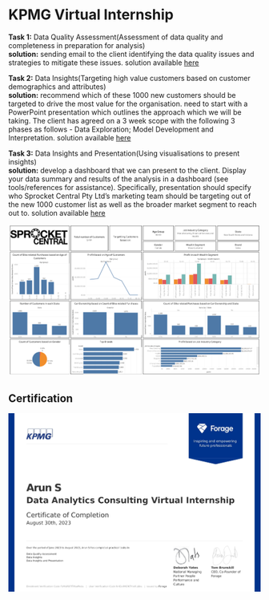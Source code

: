 # KPMG Virtual Internship

**Task 1:** Data Quality Assessment(Assessment of data quality and completeness in preparation for analysis) </br>
**solution:** sending email to the client identifying the data quality issues and strategies to mitigate these issues.
solution available [here](.\Task_1(Data_Quality_Assessment)\KPMG_Task_1_email_solution.docx)

**Task 2:** Data Insights(Targeting high value customers based on customer demographics and attributes) </br>
**solution:**  recommend which of these 1000 new customers should be targeted to drive the most value for the organisation. need to start with a PowerPoint presentation which outlines the approach which we will be taking. The client has agreed on a 3 week scope with the following 3 phases as follows - Data Exploration; Model Development and Interpretation.
solution available [here](.\Task_2(Data_Insights)\KPMG_Task_2.pptx)

**Task 3:** Data Insights and Presentation(Using visualisations to present insights) </br>
**solution:** develop a dashboard that we can present to the client. Display your data summary and results of the analysis in a dashboard (see tools/references for assistance). Specifically, presentation should specify who Sprocket Central Pty Ltd’s marketing team should be targeting out of the new 1000 customer list as well as the broader market segment to reach out to.
solution available [here](https://public.tableau.com/views/KPMGTask3_16928490325340/KPMGTask3?:language=en-GB&:display_count=n&:origin=viz_share_link)

![dashboard image](./Task_3(Data_Insights_and_Presentation)/KPMG_Task_3.png)


## Certification

![certification image](./Certificate/KPMG_completion_certificate.jpg)